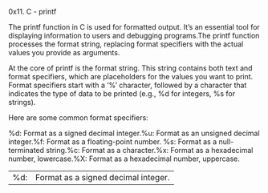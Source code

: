 0x11. C - printf


The printf function in C is used for formatted output.
It’s an essential tool for displaying information to users and debugging programs.The printf function processes the format string, replacing format specifiers with the actual values you provide as arguments.

At the core of printf is the format string. This string contains both text and format specifiers, which are placeholders for the values you want to print. Format specifiers start with a ‘%’ character, followed by a character that indicates the type of data to be printed (e.g., %d for integers, %s for strings).

Here are some common format specifiers:

<table>
    <tr><td>%d:</td> <td>Format as a signed decimal integer.</td></tr>
    <tr>%d: Format as a signed decimal integer.</tr>
    <tr>%u: Format as an unsigned decimal integer.</tr>
    <tr>%f: Format as a floating-point number.</tr>
    <tr> %s: Format as a null-terminated string.</tr>
    <tr>%c: Format as a character.</tr>
    <tr>%x: Format as a hexadecimal number, lowercase.</tr>
    <tr>%X: Format as a hexadecimal number, uppercase.</tr>
</table>